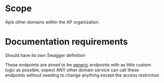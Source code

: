 # Scope
Apis other domains within the AP organization

# Documentation requirements
Should have its own Swagger definition

These endpoints are aimed to be <ins>generic</ins> endpoints with as little custom logic as possible, expect ANY other domain service can call these endpoints without needing to change anything except the access restriction
